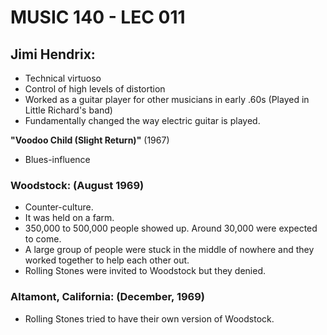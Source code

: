 # MUSIC 140 - LEC 011
## Jimi Hendrix:
- Technical virtuoso
- Control of high levels of distortion
- Worked as a guitar player for other musicians in early .60s (Played in Little Richard's band)
- Fundamentally changed the way electric guitar is played.

**"Voodoo Child (Slight Return)"** (1967)
- Blues-influence

### Woodstock: (August 1969)
- Counter-culture.
- It was held on a farm.
- 350,000 to 500,000 people showed up. Around 30,000 were expected to come.
- A large group of people were stuck in the middle of nowhere and they worked together to help each other out.
- Rolling Stones were invited to Woodstock but they denied.

### Altamont, California: (December, 1969)
- Rolling Stones tried to have their own version of Woodstock.
<!--stackedit_data:
eyJoaXN0b3J5IjpbMTc2MzE2MzQ5NSwtMTYxNTM0NjUxNSwzNz
EwMDc5MTUsLTMzMDYyNjgwNSwtMjA1Nzg5MjI2MF19
-->